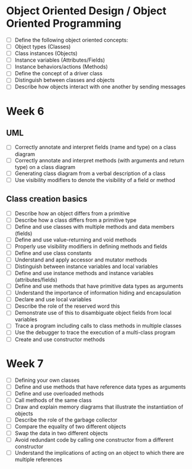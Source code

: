 # Object Oriented Design / Object Oriented Programming
- [ ] Define the following object oriented concepts:
- [ ] Object types (Classes)
- [ ] Class instances (Objects)
- [ ] Instance variables (Attributes/Fields)
- [ ] Instance behaviors/actions (Methods)
- [ ] Define the concept of a driver class
- [ ] Distinguish between classes and objects
- [ ] Describe how objects interact with one another by sending messages

# Week 6

## UML
- [ ] Correctly annotate and interpret fields (name and type) on a class diagram
- [ ] Correctly annotate and interpret methods (with arguments and return type) on a class diagram
- [ ] Generating class diagram from a verbal description of a class
- [ ] Use visibility modifiers to denote the visibility of a field or method
 
## Class creation basics
- [ ] Describe how an object differs from a primitive
- [ ] Describe how a class differs from a primitive type
- [ ] Define and use classes with multiple methods and data members (fields)
- [ ] Define and use value-returning and void methods
- [ ] Properly use visibility modifiers in defining methods and fields
- [ ] Define and use class constants
- [ ] Understand and apply accessor and mutator methods
- [ ] Distinguish between instance variables and local variables
- [ ] Define and use instance methods and instance variables (attributes/fields)
- [ ] Define and use methods that have primitive data types as arguments
- [ ] Understand the importance of information hiding and encapsulation
- [ ] Declare and use local variables
- [ ] Describe the role of the reserved word this
- [ ] Demonstrate use of this to disambiguate object fields from local variables
- [ ] Trace a program including calls to class methods in multiple classes
- [ ] Use the debugger to trace the execution of a multi-class program
- [ ] Create and use constructor methods
 
# Week 7

- [ ] Defining your own classes
- [ ] Define and use methods that have reference data types as arguments
- [ ] Define and use overloaded methods
- [ ] Call methods of the same class
- [ ] Draw and explain memory diagrams that illustrate the instantiation of objects
- [ ] Describe the role of the garbage collector
- [ ] Compare the equality of two different objects
- [ ] Swap the data in two different objects
- [ ] Avoid redundant code by calling one constructor from a different constructor
- [ ] Understand the implications of acting on an object to which there are multiple references
